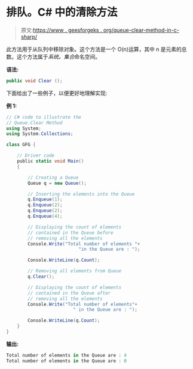 # 排队。C# 中的清除方法

> 原文:[https://www . geesforgeks . org/queue-clear-method-in-c-sharp/](https://www.geeksforgeeks.org/queue-clear-method-in-c-sharp/)

此方法用于从队列中移除对象。这个方法是一个 O(n)运算，其中 n 是元素的总数。这个方法属于*系统。集合*命名空间。

**语法:**

```cs
public void Clear ();

```

下面给出了一些例子，以便更好地理解实现:

**例 1:**

```cs
// C# code to illustrate the
// Queue.Clear Method
using System;
using System.Collections;

class GFG {

    // Driver code
    public static void Main()
    {

        // Creating a Queue
        Queue q = new Queue();

        // Inserting the elements into the Queue
        q.Enqueue(1);
        q.Enqueue(2);
        q.Enqueue(2);
        q.Enqueue(4);

        // Displaying the count of elements
        // contained in the Queue before
        // removing all the elements
        Console.Write("Total number of elements "+
                           "in the Queue are : ");

        Console.WriteLine(q.Count);

        // Removing all elements from Queue
        q.Clear();

        // Displaying the count of elements
        // contained in the Queue after
        // removing all the elements
        Console.Write("Total number of elements"+
                         " in the Queue are : ");

        Console.WriteLine(q.Count);
    }
}
```

**输出:**

```cs
Total number of elements in the Queue are : 4
Total number of elements in the Queue are : 0

```